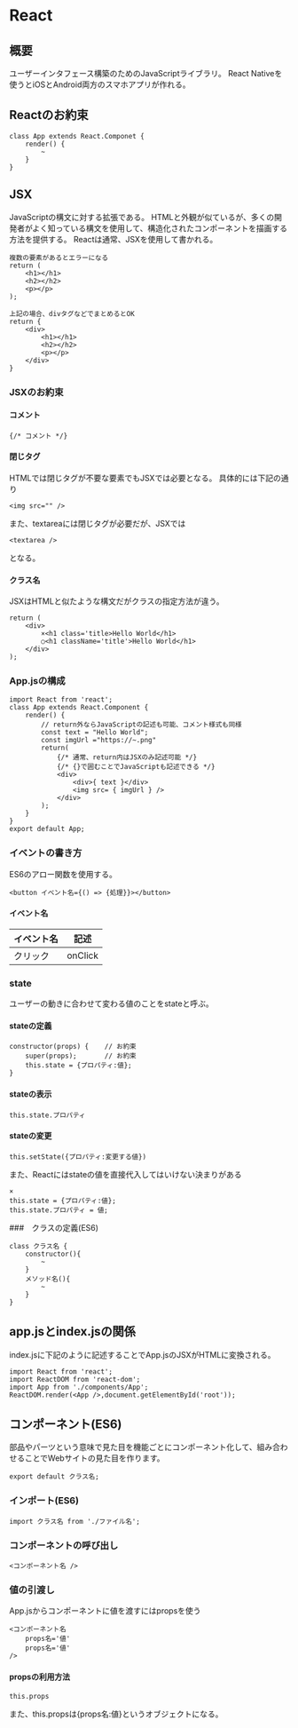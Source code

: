 # React
## 概要
ユーザーインタフェース構築のためのJavaScriptライブラリ。
React Nativeを使うとiOSとAndroid両方のスマホアプリが作れる。
## Reactのお約束
```
class App extends React.Componet {
    render() {
        ~
    }
}
```
## JSX
JavaScriptの構文に対する拡張である。
HTMLと外観が似ているが、多くの開発者がよく知っている構文を使用して、構造化されたコンポーネントを描画する方法を提供する。
Reactは通常、JSXを使用して書かれる。
```
複数の要素があるとエラーになる
return (
    <h1></h1>
    <h2></h2>
    <p></p>
);
```
```
上記の場合、divタグなどでまとめるとOK
return {
    <div>
        <h1></h1>
        <h2></h2>
        <p></p>
    </div>
}
```
### JSXのお約束
#### コメント
```
{/* コメント */}
```
#### 閉じタグ
HTMLでは閉じタグが不要な要素でもJSXでは必要となる。
具体的には下記の通り
```
<img src="" />
```
また、textareaには閉じタグが必要だが、JSXでは
```
<textarea />
```
となる。
#### クラス名
JSXはHTMLと似たような構文だがクラスの指定方法が違う。
```
return (
    <div>
        ×<h1 class='title>Hello World</h1>
        ○<h1 className='title'>Hello World</h1>
    </div>
);
```
### App.jsの構成
```
import React from 'react';
class App extends React.Component {
    render() {
        // return外ならJavaScriptの記述も可能、コメント様式も同様
        const text = "Hello World";
        const imgUrl ="https://~.png"
        return(
            {/* 通常、return内はJSXのみ記述可能 */}
            {/* {}で囲むことでJavaScriptも記述できる */}
            <div>
                <div>{ text }</div>
                <img src= { imgUrl } />
            </div>
        );
    }
}
export default App;
```
### イベントの書き方
ES6のアロー関数を使用する。
```
<button イベント名={() => {処理}}></button>
```
#### イベント名
|イベント名|記述
|--|--
|クリック|onClick

### state
ユーザーの動きに合わせて変わる値のことをstateと呼ぶ。
#### stateの定義
```
constructor(props) {    // お約束
    super(props);       // お約束
    this.state = {プロパティ:値};
}
```
#### stateの表示
```
this.state.プロパティ
```
#### stateの変更
```
this.setState({プロパティ:変更する値})
```
また、Reactにはstateの値を直接代入してはいけない決まりがある
```
×
this.state = {プロパティ:値};
this.state.プロパティ = 値;
```
###　クラスの定義(ES6)
```
class クラス名 {
    constructor(){
        ~
    }
    メソッド名(){
        ~
    }
}
```
## app.jsとindex.jsの関係
index.jsに下記のように記述することでApp.jsのJSXがHTMLに変換される。
```
import React from 'react';
import ReactDOM from 'react-dom';
import App from './components/App';
ReactDOM.render(<App />,document.getElementById('root'));

```
## コンポーネント(ES6)
部品やパーツという意味で見た目を機能ごとにコンポーネント化して、組み合わせることでWebサイトの見た目を作ります。
```
export default クラス名;
```
### インポート(ES6)
```
import クラス名 from './ファイル名';
```
### コンポーネントの呼び出し
```
<コンポーネント名 />
```
### 値の引渡し
App.jsからコンポーネントに値を渡すにはpropsを使う
```
<コンポーネント名
    props名='値'
    props名='値'
/>
```
#### propsの利用方法
```
this.props
```
また、this.propsは{props名:値}というオブジェクトになる。
